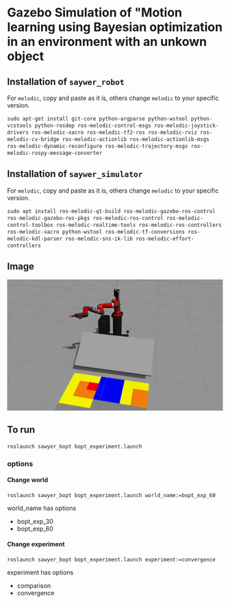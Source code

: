 # Gazebo Simulation of "Motion learning using Bayesian optimization in an environment with an unkown object

## Installation of `saywer_robot`
For `melodic`, copy and paste as it is, others change `melodic` to your specific version. 
```
sudo apt-get install git-core python-argparse python-wstool python-vcstools python-rosdep ros-melodic-control-msgs ros-melodic-joystick-drivers ros-melodic-xacro ros-melodic-tf2-ros ros-melodic-rviz ros-melodic-cv-bridge ros-melodic-actionlib ros-melodic-actionlib-msgs ros-melodic-dynamic-reconfigure ros-melodic-trajectory-msgs ros-melodic-rospy-message-converter
```

## Installation of `saywer_simulator`
For `melodic`, copy and paste as it is, others change `melodic` to your specific version. 
```
sudo apt install ros-melodic-qt-build ros-melodic-gazebo-ros-control ros-melodic-gazebo-ros-pkgs ros-melodic-ros-control ros-melodic-control-toolbox ros-melodic-realtime-tools ros-melodic-ros-controllers ros-melodic-xacro python-wstool ros-melodic-tf-conversions ros-melodic-kdl-parser ros-melodic-sns-ik-lib ros-melodic-effort-controllers
```


## Image
![gazebo_simulation](assets/gazebo_simulation.png)

## To run
```
roslaunch sawyer_bopt bopt_experiment.launch
```

### options
#### Change world 
```
roslaunch sawyer_bopt bopt_experiment.launch world_name:=bopt_exp_60
```

world_name has options
- bopt_exp_30
- bopt_exp_60

#### Change experiment
```
roslaunch sawyer_bopt bopt_experiment.launch experiment:=convergence
```

experiment has options
- comparison 
- convergence
